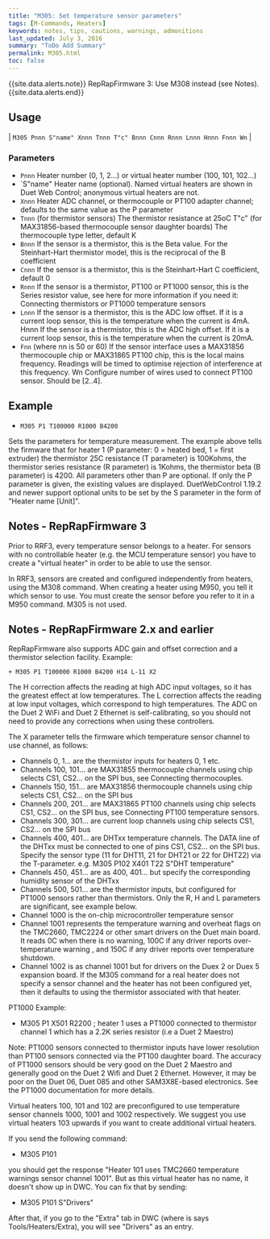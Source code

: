 ```yaml
---
title: "M305: Set temperature sensor parameters" 
tags: [M-Commands, Heaters]
keywords: notes, tips, cautions, warnings, admonitions
last_updated: July 3, 2016
summary: "ToDo Add Summary"
permalink: M305.html
toc: false
---
```



{{site.data.alerts.note}}
RepRapFirmware 3: Use M308 instead (see Notes).
{{site.data.alerts.end}}


## Usage ##

| `M305 Pnnn S"name" Xnnn Tnnn T"c" Bnnn Cnnn Rnnn Lnnn Hnnn Fnnn Wn` | 

### Parameters ###

+ `Pnnn` Heater number (0, 1, 2...) or virtual heater number (100, 101, 102...)
+ `S"name" Heater name (optional). Named virtual heaters are shown in Duet Web Control; anonymous virtual heaters are not.
+ `Xnnn` Heater ADC channel, or thermocouple or PT100 adapter channel; defaults to the same value as the P parameter
+ `Tnnn` (for thermistor sensors) The thermistor resistance at 25oC
T"c" (for MAX31856-based thermocouple sensor daughter boards) The thermocouple type letter, default K
+ `Bnnn` If the sensor is a thermistor, this is the Beta value. For the Steinhart-Hart thermistor model, this is the reciprocal of the B coefficient
+ `Cnnn` If the sensor is a thermistor, this is the Steinhart-Hart C coefficient, default 0
+ `Rnnn` If the sensor is a thermistor, PT100 or PT1000 sensor, this is the Series resistor value, see here for more information if you need it: Connecting thermistors or PT1000 temperature sensors
+ `Lnnn` If the sensor is a thermistor, this is the ADC low offset. If it is a current loop sensor, this is the temperature when the current is 4mA.
Hnnn If the sensor is a thermistor, this is the ADC high offset. If it is a current loop sensor, this is the temperature when the current is 20mA.
+ `Fnn` (where nn is 50 or 60) If the sensor interface uses a MAX31856 thermocouple chip or MAX31865 PT100 chip, this is the local mains frequency. Readings will be timed to optimise rejection of interference at this frequency.
Wn Configure number of wires used to connect PT100 sensor. Should be [2..4].

## Example ##

+ `M305 P1 T100000 R1000 B4200`

Sets the parameters for temperature measurement. The example above tells the firmware that for heater 1 (P parameter: 0 = heated bed, 1 = first extruder) the thermistor 25C resistance (T parameter) is 100Kohms, the thermistor series resistance (R parameter) is 1Kohms, the thermistor beta (B parameter) is 4200. All parameters other than P are optional. If only the P parameter is given, the existing values are displayed. DuetWebControl 1.19.2 and newer support optional units to be set by the S parameter in the form of "Heater name [Unit]".

## Notes - RepRapFirmware 3 ##

Prior to RRF3, every temperature sensor belongs to a heater. For sensors with no controllable heater (e.g. the MCU temperature sensor) you have to create a "virtual heater" in order to be able to use the sensor.

In RRF3, sensors are created and configured independently from heaters, using the M308 command. When creating a heater using M950, you tell it which sensor to use. You must create the sensor before you refer to it in a M950 command. M305 is not used.

## Notes - RepRapFirmware 2.x and earlier ##

RepRapFirmware also supports ADC gain and offset correction and a thermistor selection facility. Example:

```
+ M305 P1 T100000 R1000 B4200 H14 L-11 X2
```
			
The H correction affects the reading at high ADC input voltages, so it has the greatest effect at low temperatures. The L correction affects the reading at low input voltages, which correspond to high temperatures. The ADC on the Duet 2 WiFi and Duet 2 Ethernet is self-calibrating, so you should not need to provide any corrections when using these controllers.

The X parameter tells the firmware which temperature sensor channel to use channel, as follows:

+ Channels 0, 1... are the thermistor inputs for heaters 0, 1 etc.
+ Channels 100, 101... are MAX31855 thermocouple channels using chip selects CS1, CS2... on the SPI bus, see Connecting thermocouples.
+ Channels 150, 151... are MAX31856 thermocouple channels using chip selects CS1, CS2... on the SPI bus
+ Channels 200, 201... are MAX31865 PT100 channels using chip selects CS1, CS2... on the SPI bus, see Connecting PT100 temperature sensors.
+ Channels 300, 301... are current loop channels using chip selects CS1, CS2... on the SPI bus
+ Channels 400, 401... are DHTxx temperature channels. The DATA line of the DHTxx must be connected to one of pins CS1, CS2... on the SPI bus. Specify the sensor type (11 for DHT11, 21 for DHT21 or 22 for DHT22) via the T-parameter. e.g. M305 P102 X401 T22 S"DHT temperature"
+ Channels 450, 451... are as 400, 401... but specify the corresponding humidity sensor of the DHTxx
+ Channels 500, 501... are the thermistor inputs, but configured for PT1000 sensors rather than thermistors. Only the R, H and L parameters are significant, see example below.
+ Channel 1000 is the on-chip microcontroller temperature sensor
+ Channel 1001 represents the temperature warning and overheat flags on the TMC2660, TMC2224 or other smart drivers on the Duet main board. It reads 0C when there is no warning, 100C if any driver reports over-temperature warning , and 150C if any driver reports over temperature shutdown.
+ Channel 1002 is as channel 1001 but for drivers on the Duex 2 or Duex 5 expansion board.
If the M305 command for a real heater does not specify a sensor channel and the heater has not been configured yet, then it defaults to using the thermistor associated with that heater.

PT1000 Example:

+ M305 P1 X501 R2200 ; heater 1 uses a PT1000 connected to thermistor channel 1 which has a 2.2K series resistor (i.e a Duet 2 Maestro)

Note: PT1000 sensors connected to thermistor inputs have lower resolution than PT100 sensors connected via the PT100 daughter board. The accuracy of PT1000 sensors should be very good on the Duet 2 Maestro and generally good on the Duet 2 Wifi and Duet 2 Ethernet. However, it may be poor on the Duet 06, Duet 085 and other SAM3X8E-based electronics. See the PT1000 documentation for more details.

Virtual heaters 100, 101 and 102 are preconfigured to use temperature sensor channels 1000, 1001 and 1002 respectively. We suggest you use virtual heaters 103 upwards if you want to create additional virtual heaters.

If you send the following command:

+ M305 P101

you should get the response "Heater 101 uses TMC2660 temperature warnings sensor channel 1001". But as this virtual heater has no name, it doesn't show up in DWC. You can fix that by sending:

+ M305 P101 S"Drivers"

After that, if you go to the "Extra" tab in DWC (where is says Tools/Heaters/Extra), you will see "Drivers" as an entry.
